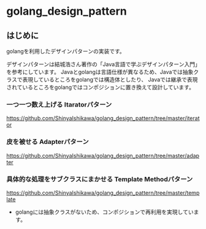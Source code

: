# golang_design_pattern

<H2>はじめに</H2>
golangを利用したデザインパターンの実装です。

デザインパターンは結城浩さん著作の「Java言語で学ぶデザインパターン入門」を参考にしています。
Javaとgolangは言語仕様が異なるため、Javaでは抽象クラスで表現しているところをgolangでは構造体としたり、
Javaでは継承で表現されているところをgolangではコンポジションに置き換えて設計しています。

<H3>一つ一つ数え上げる Itaratorパターン</H3>

<https://github.com/ShinyaIshikawa/golang_design_pattern/tree/master/iterator>

<H3>皮を被せる Adapterパターン</H3>

<https://github.com/ShinyaIshikawa/golang_design_pattern/tree/master/adapter>

<H3>具体的な処理をサブクラスにまかせる Template Methodパターン</H3>

<https://github.com/ShinyaIshikawa/golang_design_pattern/tree/master/template>
* golangには抽象クラスがないため、コンポジションで再利用を実現しています。
